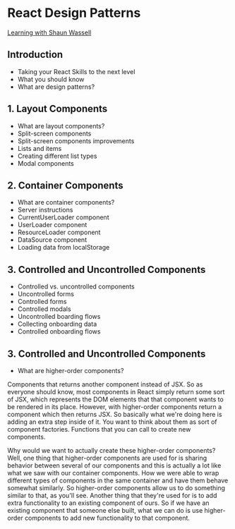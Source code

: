 # React Design Patterns
[Learning with Shaun Wassell](https://www.linkedin.com/learning/react-design-patterns/take-your-react-skills-to-the-next-level?contextUrn=urn%3Ali%3AlyndaLearningPath%3A5b32b6d5498e4ef39c04c55c&resume=false&u=93921834)

## Introduction
- Taking your React Skills to the next level
- What you should know
- What are design patterns?

## 1. Layout Components
- What are layout components?
- Split-screen components
- Split-screen components improvements
- Lists and items
- Creating different list types
- Modal components

## 2. Container Components
- What are container components?
- Server instructions
- CurrentUserLoader component
- UserLoader component
- ResourceLoader component
- DataSource component
- Loading data from localStorage

## 3. Controlled and Uncontrolled Components
- Controlled vs. uncontrolled components
- Uncontrolled forms
- Controlled forms
- Controlled modals
- Uncontrolled boarding flows
- Collecting onboarding data
- Controlled onboarding flows

## 3. Controlled and Uncontrolled Components
- What are higher-order components?

Components that returns another component instead of JSX. So as everyone should know, most components in React simply return some sort of JSX, which represents the DOM elements that that component wants to be rendered in its place. However, with higher-order components return a component which then returns JSX. So basically what we're doing here is adding an extra step inside of it. You want to think about them as sort of component factories. Functions that you can call to create new components.

Why would we want to actually create these higher-order components? Well, one thing that higher-order components are used for is sharing behavior between several of our components and this is actually a lot like what we saw with our container components. How we were able to wrap different types of components in the same container and have them behave somewhat similarly. So higher-order components allow us to do something similar to that, as you'll see. Another thing that they're used for is to add extra functionality to an existing component of ours. So if we have an existing component that someone else built, what we can do is use higher-order components to add new functionality to that component.